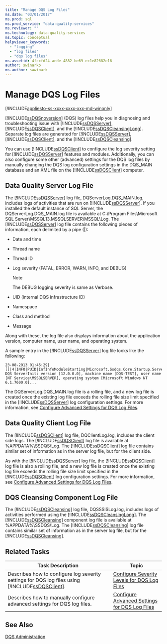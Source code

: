 ```yaml
---
title: "Manage DQS Log Files"
ms.date: "03/01/2017"
ms.prod: sql
ms.prod_service: "data-quality-services"
ms.reviewer: ""
ms.technology: data-quality-services
ms.topic: conceptual
helpviewer_keywords: 
  - "logging"
  - "log files"
  - "dqs log files"
ms.assetid: 4fccfd24-aede-4882-be69-ec1e82682e16
author: swinarko
ms.author: sawinark
---
```

# Manage DQS Log Files

[!INCLUDE[appliesto-ss-xxxx-xxxx-xxx-md-winonly](../includes/appliesto-ss-xxxx-xxxx-xxx-md-winonly.md)]

  [!INCLUDE[ssDQSnoversion](../includes/ssdqsnoversion-md.md)] (DQS) log files help you in diagnosing and troubleshooting issue with [!INCLUDE[ssDQSServer](../includes/ssdqsserver-md.md)], [!INCLUDE[ssDQSClient](../includes/ssdqsclient-md.md)], and the [!INCLUDE[ssDQSCleansingLong](../includes/ssdqscleansinglong-md.md)]. Separate log files are generated for [!INCLUDE[ssDQSServer](../includes/ssdqsserver-md.md)], [!INCLUDE[ssDQSClient](../includes/ssdqsclient-md.md)], and the [!INCLUDE[ssDQSCleansing](../includes/ssdqscleansing-md.md)].  
  
 You can use [!INCLUDE[ssDQSClient](../includes/ssdqsclient-md.md)] to configure the log severity setting for [!INCLUDE[ssDQSServer](../includes/ssdqsserver-md.md)] features and modules. Additionally, you can also configure some other (advanced) settings for the DQS log files by manually changing the DQS log configuration settings in the DQS_MAIN database and an XML file on the [!INCLUDE[ssDQSClient](../includes/ssdqsclient-md.md)] computer.  
  
##  <a name="DQSServer"></a> Data Quality Server Log File  
 The [!INCLUDE[ssDQSServer](../includes/ssdqsserver-md.md)] log file, DQServerLog.DQS_MAIN.log, includes logs of activities that are run on [!INCLUDE[ssDQSServer](../includes/ssdqsserver-md.md)]. If you installed the default instance of SQL Server, the DQServerLog.DQS_MAIN.log file is available at C:\Program Files\Microsoft SQL Server\MSSQL13.MSSQLSERVER\MSSQL\Log. The [!INCLUDE[ssDQSServer](../includes/ssdqsserver-md.md)] log file contains the following pieces of information, each delimited by a pipe (|):  
  
-   Date and time  
  
-   Thread name  
  
-   Thread ID  
  
-   Log severity (FATAL, ERROR, WARN, INFO, and DEBUG)  
  
    > [!NOTE]  
    >  The DEBUG logging severity is same as Verbose.  
  
-   UID (internal DQS infrastructure ID)  
  
-   Namespace  
  
-   Class and method  
  
-   Message  
  
 Along with these, the log file also displays information about the application version, computer name, user name, and operating system.  
  
 A sample entry in the [!INCLUDE[ssDQSServer](../includes/ssdqsserver-md.md)] log file looks like the following:  
  
```  
23-08-2013 01:45:29|[]|4|INFO|PUID|InfInfoModuleStarting|Microsoft.Ssdqs.Core.Startup.ServerInit|Starting DQS ServerInit: version [12.0.0.0], machine name [DQS-TEST], user name [NT Service\MSSQLSERVER], operating system [Microsoft Windows NT 6.1.7600.0]...  
```  
  
 The DQServerLog.DQS_MAIN.log file is a rolling file, and a new log file is created once the existing log file exceeds the rolling file size limit specified in the [!INCLUDE[ssDQSServer](../includes/ssdqsserver-md.md)] log configuration settings. For more information, see [Configure Advanced Settings for DQS Log Files](../data-quality-services/configure-advanced-settings-for-dqs-log-files.md).  
  
##  <a name="DQSClient"></a> Data Quality Client Log File  
 The [!INCLUDE[ssDQSClient](../includes/ssdqsclient-md.md)] log file, DQClientLog.log, includes the client side logs. The [!INCLUDE[ssDQSClient](../includes/ssdqsclient-md.md)] log file is available at %APPDATA%\SSDQS\Log. The [!INCLUDE[ssDQSClient](../includes/ssdqsclient-md.md)] log file contains similar set of information as in the server log file, but for the client side.  
  
 As with the [!INCLUDE[ssDQSServer](../includes/ssdqsserver-md.md)] log file, the [!INCLUDE[ssDQSClient](../includes/ssdqsclient-md.md)] log file is also a rolling file, and a new log file is created once the existing log file exceeds the rolling file size limit specified in the [!INCLUDE[ssDQSClient](../includes/ssdqsclient-md.md)] log configuration settings. For more information, see [Configure Advanced Settings for DQS Log Files](../data-quality-services/configure-advanced-settings-for-dqs-log-files.md).  
  
##  <a name="DQSCleansing"></a> DQS Cleansing Component Log File  
 The [!INCLUDE[ssDQSCleansing](../includes/ssdqscleansing-md.md)] log file, DQSSSISLog.log, includes logs of activities performed using the [!INCLUDE[ssDQSCleansingLong](../includes/ssdqscleansinglong-md.md)]. The [!INCLUDE[ssDQSCleansing](../includes/ssdqscleansing-md.md)] component log file is available at %APPDATA%\SSDQS\Log. The [!INCLUDE[ssDQSCleansing](../includes/ssdqscleansing-md.md)] log file contains similar set of information as in the server log file, but for the [!INCLUDE[ssDQSCleansing](../includes/ssdqscleansing-md.md)].  
  
##  <a name="RT"></a> Related Tasks  
  
|Task Description|Topic|  
|----------------------|-----------|  
|Describes how to configure log severity settings for DQS log files using [!INCLUDE[ssDQSClient](../includes/ssdqsclient-md.md)].|[Configure Severity Levels for DQS Log Files](../data-quality-services/configure-severity-levels-for-dqs-log-files.md)|  
|Describes how to manually configure advanced settings for DQS log files.|[Configure Advanced Settings for DQS Log Files](../data-quality-services/configure-advanced-settings-for-dqs-log-files.md)|  
  
## See Also  
 [DQS Administration](../data-quality-services/dqs-administration.md)  
  
  
